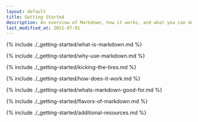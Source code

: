 ```yaml
---
layout: default
title: Getting Started
description: An overview of Markdown, how it works, and what you can do with it.
last_modified_at: 2021-07-01
---
```


{% include ./_getting-started/what-is-markdown.md %}

{% include ./_getting-started/why-use-markdown.md %}

{% include ./_getting-started/kicking-the-tires.md %}

{% include ./_getting-started/how-does-it-work.md %}

{% include ./_getting-started/whats-markdown-good-for.md %}

{% include ./_getting-started/flavors-of-markdown.md %}

{% include ./_getting-started/additional-resources.md %}
